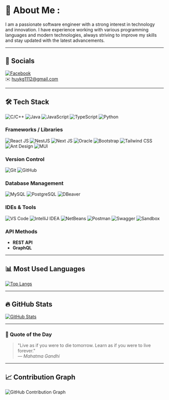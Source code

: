 # 🌟 About Me :

I am a passionate software engineer with a strong interest in technology and innovation. I have experience working with various programming languages and modern technologies, always striving to improve my skills and stay updated with the latest advancements.

---

## 📱 Socials
[![Facebook](https://img.shields.io/badge/Facebook-1877F2?style=for-the-badge&logo=facebook&logoColor=white)](https://www.facebook.com/)  
✉️ huykg1112@gmail.com

---

## 🛠 Tech Stack
![C/C++](https://img.shields.io/badge/C%2FC%2B%2B-00599C?style=for-the-badge&logo=c%2B%2B&logoColor=white)
![Java](https://img.shields.io/badge/Java-007396?style=for-the-badge&logo=java&logoColor=white)
![JavaScript](https://img.shields.io/badge/JavaScript-F7DF1E?style=for-the-badge&logo=javascript&logoColor=black)
![TypeScript](https://img.shields.io/badge/TypeScript-007ACC?style=for-the-badge&logo=typescript&logoColor=white)
![Python](https://img.shields.io/badge/Python-3776AB?style=for-the-badge&logo=python&logoColor=white)

### Frameworks / Libraries
![React JS](https://img.shields.io/badge/React-61DAFB?style=for-the-badge&logo=react&logoColor=black)
![NestJS](https://img.shields.io/badge/NestJS-E0234E?style=for-the-badge&logo=nestjs&logoColor=white)
![Next JS](https://img.shields.io/badge/Next.js-000000?style=for-the-badge&logo=nextdotjs&logoColor=white)
![Oracle](https://img.shields.io/badge/Oracle-F80000?style=for-the-badge&logo=oracle&logoColor=white)
![Bootstrap](https://img.shields.io/badge/Bootstrap-563D7C?style=for-the-badge&logo=bootstrap&logoColor=white)
![Tailwind CSS](https://img.shields.io/badge/Tailwind%20CSS-38B2AC?style=for-the-badge&logo=tailwind-css&logoColor=white)
![Ant Design](https://img.shields.io/badge/Ant%20Design-0170FE?style=for-the-badge&logo=ant-design&logoColor=white)
![MUI](https://img.shields.io/badge/MUI-007FFF?style=for-the-badge&logo=mui&logoColor=white)

### Version Control
![Git](https://img.shields.io/badge/Git-F05032?style=for-the-badge&logo=git&logoColor=white)
![GitHub](https://img.shields.io/badge/GitHub-181717?style=for-the-badge&logo=github&logoColor=white)

### Database Management
![MySQL](https://img.shields.io/badge/MySQL-4479A1?style=for-the-badge&logo=mysql&logoColor=white)
![PostgreSQL](https://img.shields.io/badge/PostgreSQL-316192?style=for-the-badge&logo=postgresql&logoColor=white)
![DBeaver](https://img.shields.io/badge/DBeaver-2C3E50?style=for-the-badge&logo=dbeaver&logoColor=white)

### IDEs & Tools
![VS Code](https://img.shields.io/badge/VS%20Code-007ACC?style=for-the-badge&logo=visual-studio-code&logoColor=white)
![IntelliJ IDEA](https://img.shields.io/badge/IntelliJ%20IDEA-000000?style=for-the-badge&logo=intellij-idea&logoColor=white)
![NetBeans](https://img.shields.io/badge/NetBeans-1B6AC6?style=for-the-badge&logo=apachenetbeanside&logoColor=white)
![Postman](https://img.shields.io/badge/Postman-FF6C37?style=for-the-badge&logo=postman&logoColor=white)
![Swagger](https://img.shields.io/badge/Swagger-85EA2D?style=for-the-badge&logo=swagger&logoColor=black)
![Sandbox](https://img.shields.io/badge/Sandbox-5D5FEF?style=for-the-badge&logoColor=white)

### API Methods
- **REST API**
- **GraphQL**

---

## 📊 Most Used Languages
[![Top Langs](https://github-readme-stats.vercel.app/api/top-langs/?username=huykg1112&layout=compact&theme=radical)](https://github.com/huykg1112)

---

## 🔥 GitHub Stats
[![GitHub Stats](https://github-readme-stats.vercel.app/api?username=huykg1112&show_icons=true&theme=radical)](https://github.com/huykg1112)

---

### 📜 Quote of the Day
> "Live as if you were to die tomorrow. Learn as if you were to live forever."  
> *— Mahatma Gandhi*

---

## 📈 Contribution Graph
![GitHub Contribution Graph](https://github-readme-activity-graph.vercel.app/graph?username=huykg1112&theme=react-dark)
